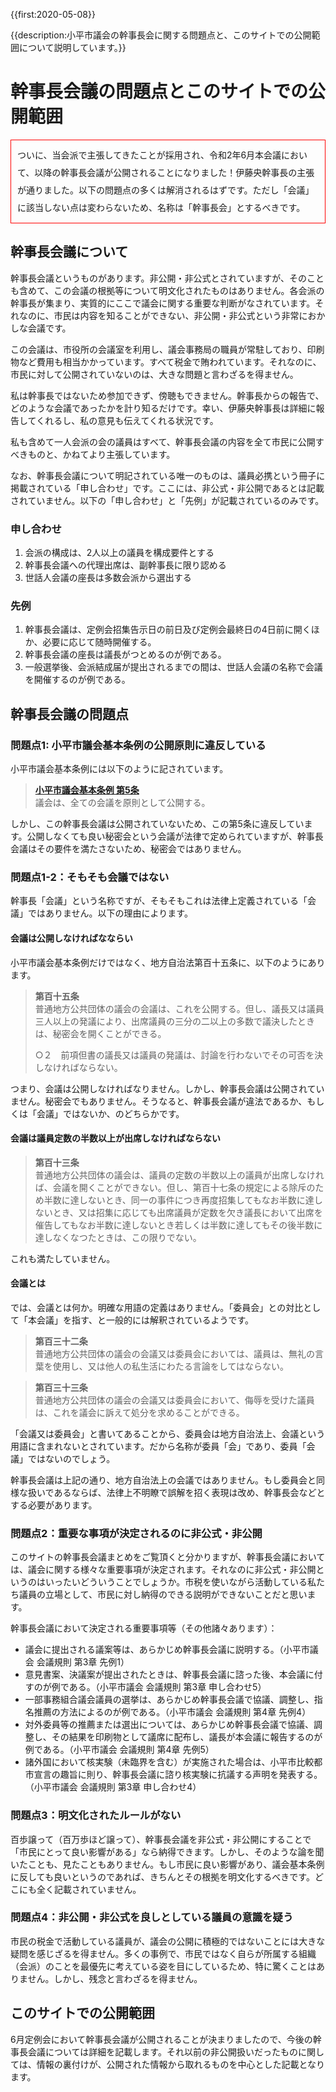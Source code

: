 {{first:2020-05-08}}

{{description:小平市議会の幹事長会に関する問題点と、このサイトでの公開範囲について説明しています。}}

# 幹事長会議の問題点とこのサイトでの公開範囲

<div style="border: 1px solid red; padding:10px; line-height:2em;">
ついに、当会派で主張してきたことが採用され、令和2年6月本会議において、以降の幹事長会議が公開されることになりました！伊藤央幹事長の主張が通りました。以下の問題点の多くは解消されるはずです。ただし「会議」に該当しない点は変わらないため、名称は「幹事長会」とするべきです。
</div>

## 幹事長会議について
幹事長会議というものがあります。非公開・非公式とされていますが、そのことも含めて、この会議の根拠等について明文化されたものはありません。各会派の幹事長が集まり、実質的にここで議会に関する重要な判断がなされています。それなのに、市民は内容を知ることができない、非公開・非公式という非常におかしな会議です。

この会議は、市役所の会議室を利用し、議会事務局の職員が常駐しており、印刷物など費用も相当かかっています。すべて税金で賄われています。それなのに、市民に対して公開されていないのは、大きな問題と言わざるを得ません。

私は幹事長ではないため参加できず、傍聴もできません。幹事長からの報告で、どのような会議であったかを計り知るだけです。幸い、伊藤央幹事長は詳細に報告してくれるし、私の意見も伝えてくれる状況です。

私も含めて一人会派の会の議員はすべて、幹事長会議の内容を全て市民に公開すべきものと、かねてより主張しています。

なお、幹事長会議について明記されている唯一のものは、議員必携という冊子に掲載されている「申し合わせ」です。ここには、非公式・非公開であるとは記載されていません。以下の「申し合わせ」と「先例」が記載されているのみです。

### 申し合わせ
1. 会派の構成は、2人以上の議員を構成要件とする
1. 幹事長会議への代理出席は、副幹事長に限り認める
1. 世話人会議の座長は多数会派から選出する
### 先例
1. 幹事長会議は、定例会招集告示日の前日及び定例会最終日の4日前に開くほか、必要に応じて随時開催する。
1. 幹事長会議の座長は議長がつとめるのが例である。
1. 一般選挙後、会派結成届が提出されるまでの間は、世話人会議の名称で会議を開催するのが例である。


## 幹事長会議の問題点

### 問題点1: 小平市議会基本条例の公開原則に違反している
小平市議会基本条例には以下のように記されています。

> **[小平市議会基本条例 第5条](https://www.city.kodaira.tokyo.jp/reiki/reiki_honbun/g135RG00001095.html#e000000121)**  
> 議会は、全ての会議を原則として公開する。

しかし、この幹事長会議は公開されていないため、この第5条に違反しています。公開しなくても良い秘密会という会議が法律で定められていますが、幹事長会議はその要件を満たさないため、秘密会ではありません。

### 問題点1-2：そもそも会議ではない
幹事長「会議」という名称ですが、そもそもこれは法律上定義されている「会議」ではありません。以下の理由によります。
#### 会議は公開しなければなならい
小平市議会基本条例だけではなく、地方自治法第百十五条に、以下のようにあります。

> **第百十五条**  
> 普通地方公共団体の議会の会議は、これを公開する。但し、議長又は議員三人以上の発議により、出席議員の三分の二以上の多数で議決したときは、秘密会を開くことができる。
>
>○２　前項但書の議長又は議員の発議は、討論を行わないでその可否を決しなければならない。

つまり、会議は公開しなければなりません。しかし、幹事長会議は公開されていません。秘密会でもありません。そうなると、幹事長会議が違法であるか、もしくは「会議」ではないか、のどちらかです。

#### 会議は議員定数の半数以上が出席しなければならない
> **第百十三条**  
普通地方公共団体の議会は、議員の定数の半数以上の議員が出席しなければ、会議を開くことができない。但し、第百十七条の規定による除斥のため半数に達しないとき、同一の事件につき再度招集してもなお半数に達しないとき、又は招集に応じても出席議員が定数を欠き議長において出席を催告してもなお半数に達しないとき若しくは半数に達してもその後半数に達しなくなつたときは、この限りでない。

これも満たしていません。

#### 会議とは
では、会議とは何か。明確な用語の定義はありません。「委員会」との対比として「本会議」を指す、と一般的には解釈されているようです。

> **第百三十二条**  
> 普通地方公共団体の議会の会議又は委員会においては、議員は、無礼の言葉を使用し、又は他人の私生活にわたる言論をしてはならない。

> **第百三十三条**  
> 普通地方公共団体の議会の会議又は委員会において、侮辱を受けた議員は、これを議会に訴えて処分を求めることができる。

「会議又は委員会」と書いてあることから、委員会は地方自治法上、会議という用語に含まれないとされています。だから名称が委員「会」であり、委員「会議」ではないのでしょう。

幹事長会議は上記の通り、地方自治法上の会議ではありません。もし委員会と同様な扱いであるならば、法律上不明瞭で誤解を招く表現は改め、幹事長会などとする必要があります。

### 問題点2：重要な事項が決定されるのに非公式・非公開
このサイトの幹事長会議まとめをご覧頂くと分かりますが、幹事長会議においては、議会に関する様々な重要事項が決定されます。それなのに非公式・非公開というのはいったいどういうことでしょうか。市税を使いながら活動している私たち議員の立場として、市民に対し納得のできる説明ができないことだと思います。

幹事長会議において決定される重要事項等（その他諸々あります）：

- 議会に提出される議案等は、あらかじめ幹事長会議に説明する。（小平市議会 会議規則 第3章 先例1）
- 意見書案、決議案が提出されたときは、幹事長会議に諮った後、本会議に付すのが例である。（小平市議会 会議規則 第3章 申し合わせ5）
- 一部事務組合議会議員の選挙は、あらかじめ幹事長会議で協議、調整し、指名推薦の方法によるのが例である。（小平市議会 会議規則 第4章 先例4）
- 対外委員等の推薦または選出については、あらかじめ幹事長会議で協議、調整し、その結果を印刷物として議席に配布し、議長が本会議に報告するのが例である。（小平市議会 会議規則 第4章 先例5）
- 諸外国において核実験（未臨界を含む）が実施された場合は、小平市比較都市宣言の趣旨に則り、幹事長会議に諮り核実験に抗議する声明を発表する。（小平市議会 会議規則 第3章 申し合わせ4）

### 問題点3：明文化されたルールがない
百歩譲って（百万歩ほど譲って）、幹事長会議を非公式・非公開にすることで「市民にとって良い影響がある」なら納得できます。しかし、そのような論を聞いたことも、見たこともありません。もし市民に良い影響があり、議会基本条例に反しても良いというのであれば、きちんとその根拠を明文化するべきです。どこにも全く記載されていません。

### 問題点4：非公開・非公式を良しとしている議員の意識を疑う
市民の税金で活動している議員が、議会の公開に積極的ではないことには大きな疑問を感じざるを得ません。多くの事例で、市民ではなく自らが所属する組織（会派）のことを最優先に考えている姿を目にしているため、特に驚くことはありません。しかし、残念と言わざるを得ません。

## このサイトでの公開範囲
6月定例会において幹事長会議が公開されることが決まりましたので、今後の幹事長会議については詳細を記載します。それ以前の非公開扱いだったものに関しては、情報の裏付けが、公開された情報から取れるものを中心とした記載となります。